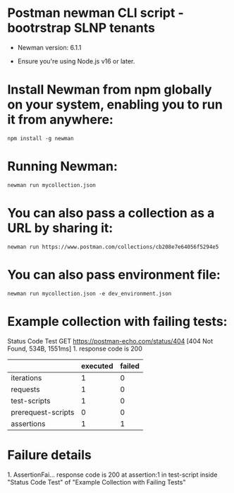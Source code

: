 # Postman newman CLI script - bootrstrap SLNP tenants
* Newman version: 6.1.1

* Ensure you're using Node.js v16 or later.

# Install Newman from npm globally on your system, enabling you to run it from anywhere:

    npm install -g newman

# Running Newman:

    newman run mycollection.json

# You can also pass a collection as a URL by sharing it:

    newman run https://www.postman.com/collections/cb208e7e64056f5294e5

# You can also pass environment file:

    newman run mycollection.json -e dev_environment.json

# Example collection with failing tests:

Status Code Test
GET https://postman-echo.com/status/404 [404 Not Found, 534B, 1551ms]
1\. response code is 200

|                                       | executed | failed |
|---------------------------------------|----------|--------|
| iterations                            | 1        | 0      |
| requests                              | 1        | 0      |
| test-scripts                          | 1        | 0      |
| prerequest-scripts                    | 0        | 0      |
| assertions                            | 1        | 1      |


#  Failure details

1\.  AssertionFai…  response code is 200
at assertion:1 in test-script
inside "Status Code Test" of "Example Collection with
Failing Tests"